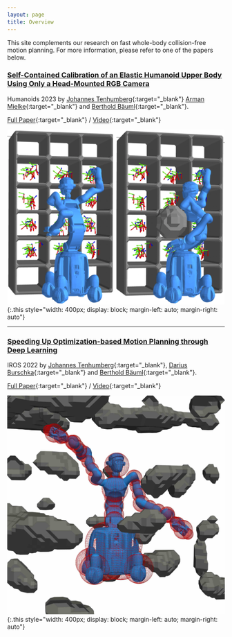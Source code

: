 ```yaml
---
layout: page
title: Overview
---
```

This site complements our research on fast whole-body collision-free motion planning. 
For more information, please refer to one of the papers below.


### [Self-Contained Calibration of an Elastic Humanoid Upper Body Using Only a Head-Mounted RGB Camera](_pages/humanoids23.md)
Humanoids 2023 by
[Johannes Tenhumberg](https://scholar.google.com/citations?user=2RZuYZMAAAAJ){:target="_blank"} 
[Arman Mielke](https://www.ki.uni-stuttgart.de/institute/team/Mielke-00002/){:target="_blank"} and
[Berthold Bäuml](https://scholar.google.com/citations?hl=en&user=fjvpDsEAAAAJ){:target="_blank"}.

[Full Paper](https://arxiv.org/abs/2311.05938){:target="_blank"} /
[Video](https://www.youtube.com/watch?v=k96r7l2s384&list=PLbECwYTsgi4ZYIeFTpNmKQj4UHipQI_gT&index=3){:target="_blank"}

![humanoids2022](assets/imgs/humanoids2023.jpg){:.this 
style="width: 400px; 
display: block;
margin-left: auto;
margin-right: auto"}


---
### [Speeding Up Optimization-based Motion Planning through Deep Learning](_pages/iros22.md)
IROS 2022 by
[Johannes Tenhumberg](https://scholar.google.com/citations?user=2RZuYZMAAAAJ){:target="_blank"},
[Darius Burschka](https://scholar.google.com/citations?user=y-MzVoUAAAAJ){:target="_blank"} and 
[Berthold Bäuml](https://scholar.google.com/citations?hl=en&user=fjvpDsEAAAAJ){:target="_blank"}.

[Full Paper](https://arxiv.org/abs/2311.08345){:target="_blank"} /
[Video](https://www.youtube.com/watch?v=fKe1_vUNCew&list=PLbECwYTsgi4ZYIeFTpNmKQj4UHipQI_gT&index=8){:target="_blank"}

![humanoids2021](assets/imgs/iros2022.jpg){:.this 
style="width: 400px; 
display: block;
margin-left: auto;
margin-right: auto"}
